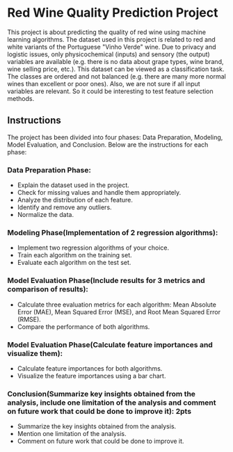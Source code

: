 # Red Wine Quality Prediction Project

This project is about predicting the quality of red wine using machine learning algorithms. The dataset used in this project is related to red and white variants of the Portuguese "Vinho Verde" wine. Due to privacy and logistic issues, only physicochemical (inputs) and sensory (the output) variables are available (e.g. there is no data about grape types, wine brand, wine selling price, etc.). This dataset can be viewed as a classification task. The classes are ordered and not balanced (e.g. there are many more normal wines than excellent or poor ones). Also, we are not sure if all input variables are relevant. So it could be interesting to test feature selection methods.

## Instructions

The project has been divided into four phases: Data Preparation, Modeling, Model Evaluation, and Conclusion. Below are the instructions for each phase:

### Data Preparation Phase:
- Explain the dataset used in the project.
- Check for missing values and handle them appropriately.
- Analyze the distribution of each feature.
- Identify and remove any outliers.
- Normalize the data.

### Modeling Phase(Implementation of 2 regression algorithms): 
- Implement two regression algorithms of your choice.
- Train each algorithm on the training set.
- Evaluate each algorithm on the test set.

### Model Evaluation Phase(Include results for 3 metrics and comparison of results): 
- Calculate three evaluation metrics for each algorithm: Mean Absolute Error (MAE), Mean Squared Error (MSE), and Root Mean Squared Error (RMSE).
- Compare the performance of both algorithms.

### Model Evaluation Phase(Calculate feature importances and visualize them): 
- Calculate feature importances for both algorithms.
- Visualize the feature importances using a bar chart.

### Conclusion(Summarize key insights obtained from the analysis, include one limitation of the analysis and comment on future work that could be done to improve it): 2pts
- Summarize the key insights obtained from the analysis.
- Mention one limitation of the analysis.
- Comment on future work that could be done to improve it.


